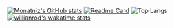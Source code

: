 [![Monatniz's GitHub stats](https://github-readme-stats.vercel.app/api?username=montanizstills&count_private=true&show_icons=true&theme=tokyonight)](https://github.com/montanizstills/)
[![Readme Card](https://github-readme-stats.vercel.app/api/pin/?username=montanizstills&repo=machine-learning-demo)](https://github.com/montanizstills/machine-learning-demo)
![Top Langs](https://github-readme-stats.vercel.app/api/top-langs/?username=montanizstills&layout=compact)
[![willianrod's wakatime stats](https://github-readme-stats.vercel.app/api/wakatime?username=montanizstills)](https://github.com/anuraghazra/github-readme-stats)
